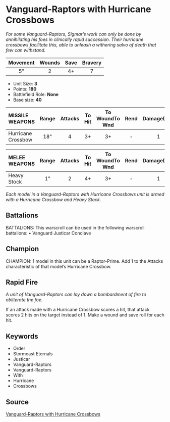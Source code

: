 # Vanguard-Raptors with Hurricane Crossbows

_For some Vanguard-Raptors, Sigmar’s work can only be done by annihilating his foes in clinically rapid succession. Their hurricane crossbows facilitate this, able to unleash a withering salvo of death that few can withstand._


| Movement | Wounds | Save | Bravery |
|:--------:|:------:|:----:|:-------:|
| 5" | 2 | 4+ | 7 |

* Unit Size: **3**
* Points: **180**
* Battlefield Role: **None**
* Base size: **40**

| MISSILE WEAPONS | Range | Attacks | To Hit | To WoundTo Wnd | Rend | DamageDmg |
|:---|:--:|:--:|:--:|:--:|:--:|:--:|
| Hurricane Crossbow | 18" | 4 | 3+ | 3+ | - | 1 |


| MELEE WEAPONS | Range | Attacks | To Hit | To WoundTo Wnd | Rend | DamageDmg |
|:---|:--:|:--:|:--:|:--:|:--:|:--:|
| Heavy Stock | 1" | 2 | 4+ | 3+ | - | 1 |


_Each model in a Vanguard-Raptors with Hurricane Crossbows unit is armed with a Hurricane Crossbow and Heavy Stock._

## Battalions

BATTALIONS: This warscroll can be used in the following warscroll battalions: • Vanguard Justicar Conclave

## Champion

CHAMPION: 1 model in this unit can be a Raptor-Prime. Add 1 to the Attacks characteristic of that model’s Hurricane Crossbow.

## Rapid Fire

_A unit of Vanguard-Raptors can lay down a bombardment of fire to obliterate the foe._

If an attack made with a Hurricane Crossbow scores a hit, that attack scores 2 hits on the target instead of 1. Make a wound and save roll for each hit.

## Keywords

* Order
* Stormcast Eternals
* Justicar
* Vanguard-Raptors
* Vanguard-Raptors
* With
* Hurricane
* Crossbows


## Source

[Vanguard-Raptors with Hurricane Crossbows](https://wahapedia.ru/aos3/factions/stormcast-eternals/Vanguard-Raptors-with-Hurricane-Crossbows)
